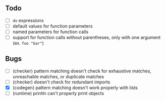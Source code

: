 ## Todo

* [ ] `do` expressions
* [ ] default values for function parameters
* [ ] named parameters for function calls
* [ ] support for function calls without parentheses, only with one argument (ex. `foo "bar"`)

## Bugs

* [ ] (checker) pattern matching doesn't check for exhaustive matches, unreachable matches, or duplicate matches
* [ ] (checker) doesn't check for redundant imports
* [x] (codegen) pattern matching doesn't work properly with lists
* [ ] (runtime) println can't properly print objects